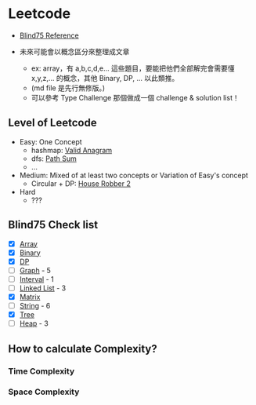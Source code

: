 # Leetcode

- [Blind75 Reference](https://leetcode.com/discuss/general-discussion/460599/blind-75-leetcode-questions)

- 未來可能會以概念區分來整理成文章
    - ex: array，有 a,b,c,d,e… 這些題目，要能把他們全部解完會需要懂 x,y,z,… 的概念，其他 Binary, DP, ... 以此類推。
    - (md file 是先行無修版。)
    - 可以參考 Type Challenge 那個做成一個 challenge & solution list！

## Level of Leetcode
- Easy: One Concept
  - hashmap: [Valid Anagram](blind75/string/valid-anagram.md)
  - dfs: [Path Sum](daily/tree/path-sum.md)
  - ...
- Medium: Mixed of at least two concepts or Variation of Easy's concept
  - Circular + DP: [House Robber 2](blind75/dp/house-robber-2.md)
- Hard
  - ???

## Blind75 Check list
- [x] [Array](blind75/array/)
- [x] [Binary](blind75/binary/)
- [x] [DP](blind75/dp/)
- [ ] [Graph](blind75/graph/) - 5
- [ ] [Interval](blind75/interval/) - 1
- [ ] [Linked List](blind75/linked-list/) - 3
- [x] [Matrix](blind75/matrix/)
- [ ] [String](blind75/string/) - 6
- [x] [Tree](blind75/tree/)
- [ ] [Heap](blind75/heap/) - 3

## How to calculate Complexity?

### Time Complexity


### Space Complexity

